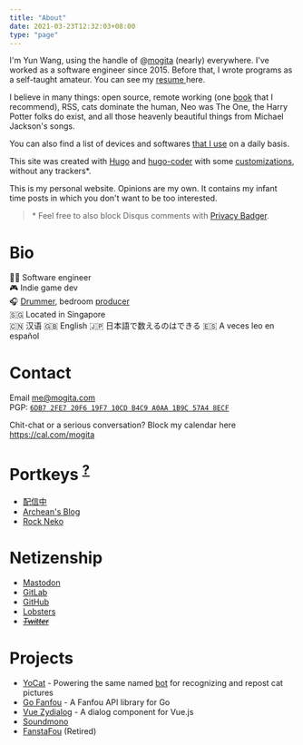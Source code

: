 ```yaml
---
title: "About"
date: 2021-03-23T12:32:03+08:00
type: "page"
---
```


I'm Yun Wang, using the handle of @[mogita](https://mog.blue/@mogita) (nearly) everywhere. I've worked as a software engineer since 2015. Before that, I wrote programs as a self-taught amateur. You can see my [resume ](/resume.html)here.

I believe in many things: open source, remote working (one [book](https://www.amazon.com/Remote-Office-Not-Required/dp/0804137501) that I recommend), RSS, cats dominate the human, Neo was The One, the Harry Potter folks do exist, and all those heavenly beautiful things from Michael Jackson's songs.

You can also find a list of devices and softwares [that I use](/uses.html) on a daily basis.

This site was created with [Hugo](https://gohugo.io/) and [hugo-coder](https://github.com/luizdepra/hugo-coder/) with some [customizations](https://github.com/mogita/otaku-blog/tree/master/layouts), without any trackers*.

This is my personal website. Opinions are my own. It contains my infant time posts in which you don't want to be too interested.

> \* Feel free to also block Disqus comments with [Privacy Badger](https://privacybadger.org).

# Bio

🧑‍💻 Software engineer<br />
🎮 Indie game dev<br />
🎧 [Drummer](https://space.bilibili.com/70342), bedroom [producer](https://soundcloud.com/mogita)<br />
🇸🇬 Located in Singapore<br />
🇨🇳 汉语 🇬🇧 English 🇯🇵 日本語で数えるのはできる 🇪🇸 A veces leo en español

# Contact

Email [me@mogita.com](mailto:me@mogita.com)<br />
PGP: [`6DB7 2FE7 20F6 19F7 10CD B4C9 A0AA 1B9C 57A4 8ECF`](https://keybase.io/mogita/pgp_keys.asc?fingerprint=6db72fe720f619f710cdb4c9a0aa1b9c57a48ecf)

Chit-chat or a serious conversation? Block my calendar here https://cal.com/mogita

# Portkeys <sup><a href="https://harrypotter.fandom.com/wiki/Portkey" target="_blank">?</a></sup>

- [配信中](https://www.yocson.com)
- [Archean's Blog](https://archeanz.com)
- [Rock Neko](https://rockneko.xyz)

# Netizenship

- [Mastodon](https://mog.blue/@mogita)
- [GitLab](https://gitlab.com/mogita)
- [GitHub](https://github.com/mogita)
- [Lobsters](https://lobste.rs/u/mogita)
- *~~[Twitter](https://twitter.com/mogita)~~*

# Projects

- [YoCat](https://gitlab.com/mogita/yocat) - Powering the same named [bot](https://mog.blue/@yocat) for recognizing and repost cat pictures
- [Go Fanfou](https://github.com/mogita/go-fanfou) - A Fanfou API library for Go
- [Vue Zydialog](https://github.com/mogita/vue-zydialog) - A dialog component for Vue.js
- [Soundmono](https://soundmono.com)
- [FanstaFou](http://fanstafou.mogita.com) (Retired)
